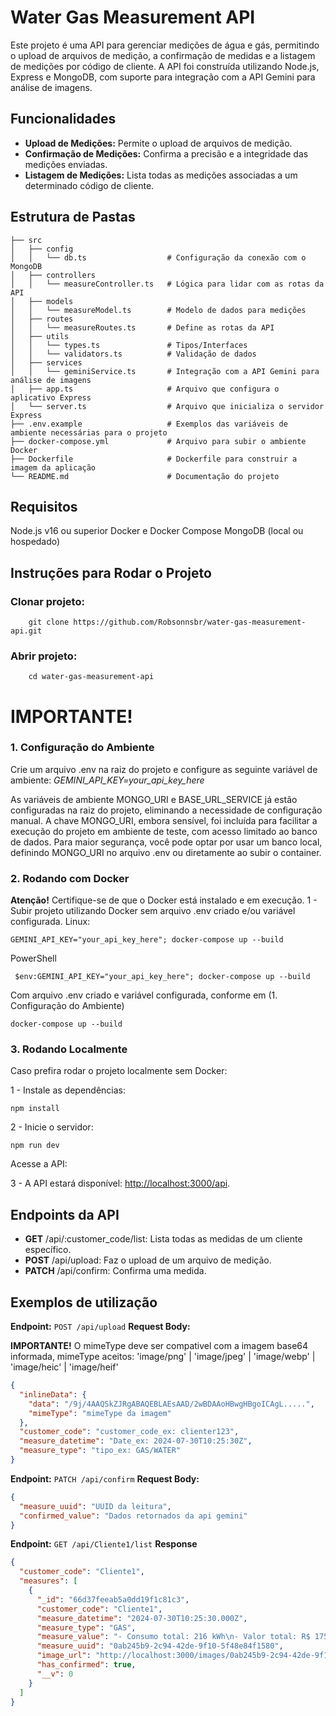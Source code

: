# Water Gas Measurement API

Este projeto é uma API para gerenciar medições de água e gás, permitindo o upload de arquivos de
medição, a confirmação de medidas e a listagem de medições por código de cliente. A API foi construída
utilizando Node.js, Express e MongoDB, com suporte para integração com a API Gemini para análise de imagens.

## Funcionalidades

- **Upload de Medições:** Permite o upload de arquivos de medição.
- **Confirmação de Medições:** Confirma a precisão e a integridade das medições enviadas.
- **Listagem de Medições:** Lista todas as medições associadas a um determinado código de cliente.

## Estrutura de Pastas

```plaintext
├── src
│   ├── config
│   │   └── db.ts                  # Configuração da conexão com o MongoDB
│   ├── controllers
│   │   └── measureController.ts   # Lógica para lidar com as rotas da API
│   ├── models
│   │   └── measureModel.ts        # Modelo de dados para medições
│   ├── routes
│   │   └── measureRoutes.ts       # Define as rotas da API
│   ├── utils
│   │   └── types.ts               # Tipos/Interfaces
│   │   └── validators.ts          # Validação de dados
│   ├── services
│   │   └── geminiService.ts       # Integração com a API Gemini para análise de imagens
│   ├── app.ts                     # Arquivo que configura o aplicativo Express
│   └── server.ts                  # Arquivo que inicializa o servidor Express
├── .env.example                   # Exemplos das variáveis de ambiente necessárias para o projeto
├── docker-compose.yml             # Arquivo para subir o ambiente Docker
├── Dockerfile                     # Dockerfile para construir a imagem da aplicação
└── README.md                      # Documentação do projeto
```

## Requisitos

Node.js v16 ou superior
Docker e Docker Compose
MongoDB (local ou hospedado)

## Instruções para Rodar o Projeto

### Clonar projeto:

```
    git clone https://github.com/Robsonnsbr/water-gas-measurement-api.git
```

### Abrir projeto:

```
    cd water-gas-measurement-api
```

# IMPORTANTE!

### 1. Configuração do Ambiente

Crie um arquivo .env na raiz do projeto e configure as seguinte variável de ambiente: _GEMINI_API_KEY=your_api_key_here_

As variáveis de ambiente MONGO_URI e BASE_URL_SERVICE já estão configuradas na raiz do projeto, eliminando a necessidade de configuração manual.
A chave MONGO_URI, embora sensível, foi incluída para facilitar a execução do projeto em ambiente de teste, com acesso limitado ao banco de dados.
Para maior segurança, você pode optar por usar um banco local, definindo MONGO_URI no arquivo .env ou diretamente ao subir o container.

### 2. Rodando com Docker
**Atenção!** Certifique-se de que o Docker está instalado e em execução.
1 - Subir projeto utilizando Docker sem arquivo .env criado e/ou variável configurada.
Linux:

```
GEMINI_API_KEY="your_api_key_here"; docker-compose up --build
```

PowerShell

```
 $env:GEMINI_API_KEY="your_api_key_here"; docker-compose up --build
```

Com arquivo .env criado e variável configurada, conforme em (1. Configuração do Ambiente)

```
docker-compose up --build
```

### 3. Rodando Localmente

Caso prefira rodar o projeto localmente sem Docker:

1 - Instale as dependências:

```
npm install
```

2 - Inicie o servidor:

```
npm run dev
```

Acesse a API:

3 - A API estará disponível: [http://localhost:3000/api](http://localhost:3000/api).

## Endpoints da API

- **GET** /api/:customer_code/list: Lista todas as medidas de um cliente específico.
- **POST** /api/upload: Faz o upload de um arquivo de medição.
- **PATCH** /api/confirm: Confirma uma medida.

## Exemplos de utilização

**Endpoint:** `POST /api/upload`
**Request Body:**

**IMPORTANTE!** O mimeType deve ser compativel com a imagem base64 informada, mimeType aceitos:
   'image/png' | 'image/jpeg' | 'image/webp' | 'image/heic' | 'image/heif'

```json
{
  "inlineData": {
    "data": "/9j/4AAQSkZJRgABAQEBLAEsAAD/2wBDAAoHBwgHBgoICAgL.....",
    "mimeType": "mimeType da imagem"
  },
  "customer_code": "customer_code_ex: clienter123",
  "measure_datetime": "Date_ex: 2024-07-30T10:25:30Z",
  "measure_type": "tipo_ex: GAS/WATER"
}
```

**Endpoint:** `PATCH /api/confirm`
**Request Body:**

```json
{
  "measure_uuid": "UUID da leitura",
  "confirmed_value": "Dados retornados da api gemini"
}
```

**Endpoint:** `GET /api/Cliente1/list`
**Response**

```json
{
  "customer_code": "Cliente1",
  "measures": [
    {
      "_id": "66d37feeab5a0dd19f1c81c3",
      "customer_code": "Cliente1",
      "measure_datetime": "2024-07-30T10:25:30.000Z",
      "measure_type": "GAS",
      "measure_value": "- Consumo total: 216 kWh\n- Valor total: R$ 175,57\n- Data de vencimento: 09/03/2018\n- Código do cliente: 13392549",
      "measure_uuid": "0ab245b9-2c94-42de-9f10-5f48e84f1580",
      "image_url": "http://localhost:3000/images/0ab245b9-2c94-42de-9f10-5f48e84f1580",
      "has_confirmed": true,
      "__v": 0
    }
  ]
}
```
